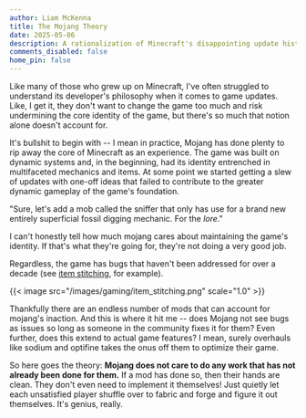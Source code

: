 ```yaml
---
author: Liam McKenna
title: The Mojang Theory
date: 2025-05-06
description: A rationalization of Minecraft's disappointing update history
comments_disabled: false
home_pin: false
---
```


Like many of those who grew up on Minecraft, I've often struggled to understand its developer's philosophy
when it comes to game updates. Like, I get it, they don't want to change the game too much and risk undermining
the core identity of the game, but there's so much that notion alone doesn't account for.

It's bullshit to begin with -- I mean in practice, Mojang has done plenty to rip away the core of Minecraft as
an experience. The game was built on dynamic systems and, in the beginning, had its identity entrenched in 
multifaceted mechanics and items. At some point we started getting a slew of updates with one-off ideas that
failed to contribute to the greater dynamic gameplay of the game's foundation.

"Sure, let's add a mob called the sniffer that only has use for a brand new entirely superficial fossil digging 
mechanic. For the *lore*."

I can't honestly tell how much mojang cares about maintaining the game's identity. If that's what they're going for,
they're not doing a very good job.


Regardless, the game has bugs that haven't been addressed for over a decade (see [item stitching](https://bugs-legacy.mojang.com/browse/MC-1794?attachmentSortBy=fileName&utm_source=chatgpt.com), for example). 

{{< image src="/images/gaming/item_stitching.png" scale="1.0" >}}


Thankfully there are an endless number of mods that can account for mojang's inaction. And this is where it hit me
 -- does Mojang not see bugs as issues so long as someone in the community fixes it for them? Even further, does this
 extend to actual game features? I mean, surely overhauls like sodium and optifine takes the onus off them to optimize
 their game. 

So here goes the theory: **Mojang does not care to do any work that has not already been done for them.** If a mod has
done so, then their hands are clean. They don't even need to implement it themselves! Just quietly let each unsatisfied
player shuffle over to fabric and forge and figure it out themselves. It's genius, really.